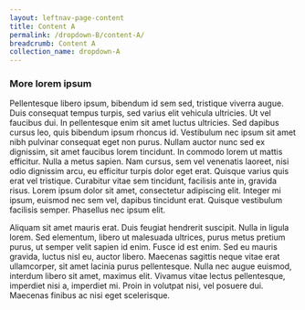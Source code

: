 ```yaml
---
layout: leftnav-page-content
title: Content A
permalink: /dropdown-B/content-A/
breadcrumb: Content A
collection_name: dropdown-A
---
```


### **More lorem ipsum**

Pellentesque libero ipsum, bibendum id sem sed, tristique viverra augue. Duis consequat tempus turpis, sed varius elit vehicula ultricies. Ut vel faucibus dui. In pellentesque enim sit amet luctus ultricies. Sed dapibus cursus leo, quis bibendum ipsum rhoncus id. Vestibulum nec ipsum sit amet nibh pulvinar consequat eget non purus. Nullam auctor nunc sed ex dignissim, sit amet faucibus lorem tincidunt. In commodo lorem ut mattis efficitur. Nulla a metus sapien. Nam cursus, sem vel venenatis laoreet, nisi odio dignissim arcu, eu efficitur turpis dolor eget erat. Quisque varius quis erat vel tristique. Curabitur vitae sem tincidunt, facilisis ante in, gravida risus. Lorem ipsum dolor sit amet, consectetur adipiscing elit. Integer mi ipsum, euismod nec sem vel, dapibus tincidunt erat. Quisque vestibulum facilisis semper. Phasellus nec ipsum elit.

Aliquam sit amet mauris erat. Duis feugiat hendrerit suscipit. Nulla in ligula lorem. Sed elementum, libero ut malesuada ultrices, purus metus pretium purus, ut semper velit sapien id enim. Fusce id est enim. Sed eu mauris gravida, luctus nisl eu, auctor libero. Maecenas sagittis neque vitae erat ullamcorper, sit amet lacinia purus pellentesque. Nulla nec augue euismod, interdum libero sit amet, maximus elit. Vivamus vitae lectus pellentesque, imperdiet nisi a, imperdiet mi. Proin in volutpat nisi, vel posuere dui. Maecenas finibus ac nisi eget scelerisque.